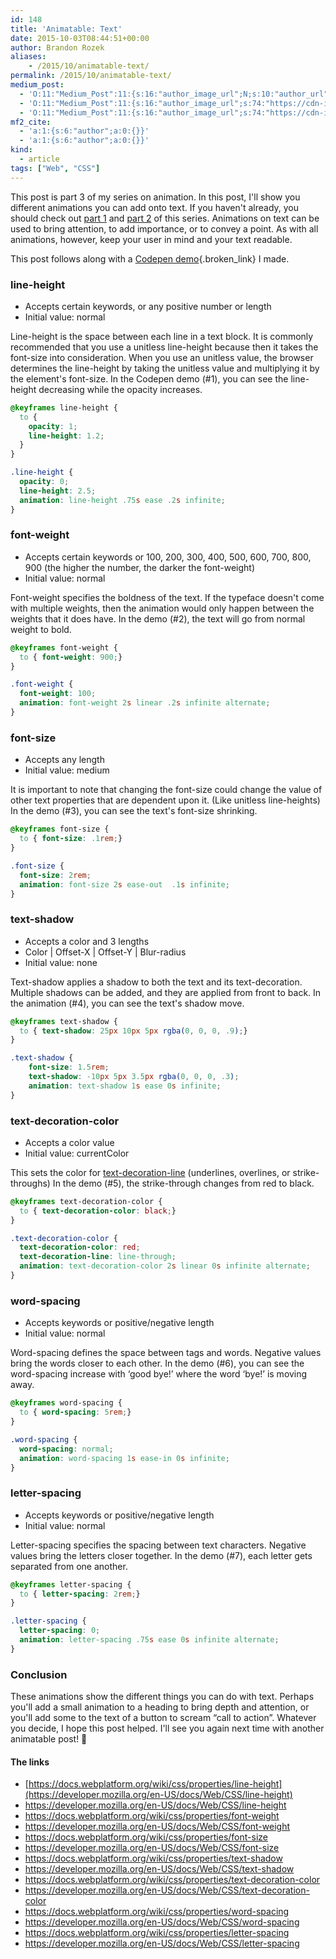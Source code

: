 ```yaml
---
id: 148
title: 'Animatable: Text'
date: 2015-10-03T08:44:51+00:00
author: Brandon Rozek
aliases:
    - /2015/10/animatable-text/
permalink: /2015/10/animatable-text/
medium_post:
  - 'O:11:"Medium_Post":11:{s:16:"author_image_url";N;s:10:"author_url";N;s:11:"byline_name";N;s:12:"byline_email";N;s:10:"cross_link";N;s:2:"id";N;s:21:"follower_notification";N;s:7:"license";N;s:14:"publication_id";N;s:6:"status";N;s:3:"url";N;}'
  - 'O:11:"Medium_Post":11:{s:16:"author_image_url";s:74:"https://cdn-images-1.medium.com/fit/c/200/200/1*dmbNkD5D-u45r44go_cf0g.png";s:10:"author_url";s:32:"https://medium.com/@brandonrozek";s:11:"byline_name";N;s:12:"byline_email";N;s:10:"cross_link";s:2:"no";s:2:"id";s:12:"8ef239deb1ea";s:21:"follower_notification";s:2:"no";s:7:"license";s:19:"all-rights-reserved";s:14:"publication_id";s:2:"-1";s:6:"status";s:6:"public";s:3:"url";s:61:"https://medium.com/@brandonrozek/animatable-text-8ef239deb1ea";}'
  - 'O:11:"Medium_Post":11:{s:16:"author_image_url";s:74:"https://cdn-images-1.medium.com/fit/c/200/200/1*dmbNkD5D-u45r44go_cf0g.png";s:10:"author_url";s:32:"https://medium.com/@brandonrozek";s:11:"byline_name";N;s:12:"byline_email";N;s:10:"cross_link";s:2:"no";s:2:"id";s:12:"8ef239deb1ea";s:21:"follower_notification";s:2:"no";s:7:"license";s:19:"all-rights-reserved";s:14:"publication_id";s:2:"-1";s:6:"status";s:6:"public";s:3:"url";s:61:"https://medium.com/@brandonrozek/animatable-text-8ef239deb1ea";}'
mf2_cite:
  - 'a:1:{s:6:"author";a:0:{}}'
  - 'a:1:{s:6:"author";a:0:{}}'
kind:
  - article
tags: ["Web", "CSS"]
---
```

This post is part 3 of my series on animation. In this post, I'll show you different animations you can add onto text. If you haven't already, you should check out [part 1](https://brandonrozek.com/2015/09/animatable-box-model/) and [part 2](https://brandonrozek.com/2015/05/animatable-border/) of this series. Animations on text can be used to bring attention, to add importance, or to convey a point. As with all animations, however, keep your user in mind and your text readable.

<!--more-->

This post follows along with a [Codepen demo](http://codepen.io/brandonrozek/full/dYGwbE/){.broken_link} I made.

### line-height

  * Accepts certain keywords, or any positive number or length
  * Initial value: normal

Line-height is the space between each line in a text block. It is commonly recommended that you use a unitless line-height because then it takes the font-size into consideration. When you use an unitless value, the browser determines the line-height by taking the unitless value and multiplying it by the element's font-size. In the Codepen demo (#1), you can see the line-height decreasing while the opacity increases.

```css
@keyframes line-height {
  to {
    opacity: 1;
    line-height: 1.2;
  }
}

.line-height {
  opacity: 0;
  line-height: 2.5;
  animation: line-height .75s ease .2s infinite;
}
```


### font-weight

  * Accepts certain keywords or 100, 200, 300, 400, 500, 600, 700, 800, 900 (the higher the number, the darker the font-weight)
  * Initial value: normal

Font-weight specifies the boldness of the text. If the typeface doesn't come with multiple weights, then the animation would only happen between the weights that it does have. In the demo (#2), the text will go from normal weight to bold.

```css
@keyframes font-weight {
  to { font-weight: 900;}
}

.font-weight {
  font-weight: 100;
  animation: font-weight 2s linear .2s infinite alternate;
}
```

### font-size

  * Accepts any length
  * Initial value: medium

It is important to note that changing the font-size could change the value of other text properties that are dependent upon it. (Like unitless line-heights) In the demo (#3), you can see the text's font-size shrinking.

```css
@keyframes font-size {
  to { font-size: .1rem;}
}

.font-size {
  font-size: 2rem;
  animation: font-size 2s ease-out  .1s infinite;
}
```

### text-shadow

  * Accepts a color and 3 lengths
  * Color | Offset-X | Offset-Y | Blur-radius
  * Initial value: none

Text-shadow applies a shadow to both the text and its text-decoration. Multiple shadows can be added, and they are applied from front to back. In the animation (#4), you can see the text's shadow move.

```css
@keyframes text-shadow {
  to { text-shadow: 25px 10px 5px rgba(0, 0, 0, .9);}
}

.text-shadow {
    font-size: 1.5rem;
    text-shadow: -10px 5px 3.5px rgba(0, 0, 0, .3);
    animation: text-shadow 1s ease 0s infinite;
}
```

### text-decoration-color

  * Accepts a color value
  * Initial value: currentColor

This sets the color for [text-decoration-line](https://developer.mozilla.org/en-US/docs/Web/CSS/text-decoration-line) (underlines, overlines, or strike-throughs) In the demo (#5), the strike-through changes from red to black.

```css
@keyframes text-decoration-color {
  to { text-decoration-color: black;}
}

.text-decoration-color {
  text-decoration-color: red;
  text-decoration-line: line-through;
  animation: text-decoration-color 2s linear 0s infinite alternate;
}
```


### word-spacing

  * Accepts keywords or positive/negative length
  * Initial value: normal

Word-spacing defines the space between tags and words. Negative values bring the words closer to each other. In the demo (#6), you can see the word-spacing increase with &#8216;good bye!&#8217; where the word &#8216;bye!&#8217; is moving away.

```css
@keyframes word-spacing {
  to { word-spacing: 5rem;}
}

.word-spacing {
  word-spacing: normal;
  animation: word-spacing 1s ease-in 0s infinite;
}
```


### letter-spacing

  * Accepts keywords or positive/negative length
  * Initial value: normal

Letter-spacing specifies the spacing between text characters. Negative values bring the letters closer together. In the demo (#7), each letter gets separated from one another.

```css
@keyframes letter-spacing {
  to { letter-spacing: 2rem;}
}

.letter-spacing {
  letter-spacing: 0;
  animation: letter-spacing .75s ease 0s infinite alternate;
}
```


### Conclusion

These animations show the different things you can do with text. Perhaps you'll add a small animation to a heading to bring depth and attention, or you'll add some to the text of a button to scream &#8220;call to action&#8221;. Whatever you decide, I hope this post helped. I'll see you again next time with another animatable post! 🙂

#### The links

- [https://docs.webplatform.org/wiki/css/properties/line-height](https://developer.mozilla.org/en-US/docs/Web/CSS/line-height)
- https://developer.mozilla.org/en-US/docs/Web/CSS/line-height
- https://docs.webplatform.org/wiki/css/properties/font-weight
- https://developer.mozilla.org/en-US/docs/Web/CSS/font-weight
- https://docs.webplatform.org/wiki/css/properties/font-size
- https://developer.mozilla.org/en-US/docs/Web/CSS/font-size
- https://docs.webplatform.org/wiki/css/properties/text-shadow
- https://developer.mozilla.org/en-US/docs/Web/CSS/text-shadow
- https://docs.webplatform.org/wiki/css/properties/text-decoration-color
- https://developer.mozilla.org/en-US/docs/Web/CSS/text-decoration-color
- https://docs.webplatform.org/wiki/css/properties/word-spacing
- https://developer.mozilla.org/en-US/docs/Web/CSS/word-spacing
- https://docs.webplatform.org/wiki/css/properties/letter-spacing
- https://developer.mozilla.org/en-US/docs/Web/CSS/letter-spacing
